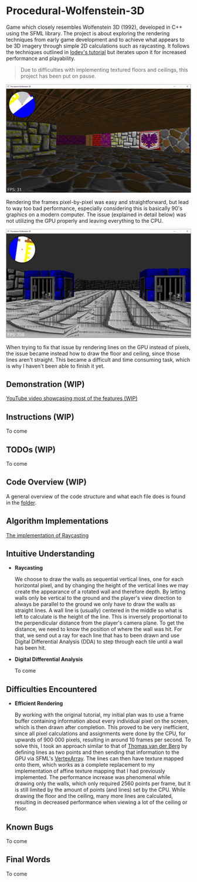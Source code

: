 # Procedural-Wolfenstein-3D

Game which closely resembles Wolfenstein 3D (1992), developed in C++ using the SFML library. The project is about exploring the rendering techniques from early game development and to achieve what appears to be 3D imagery through simple 2D calculations such as raycasting. It follows the techniques outlined in [lodev's tutorial](https://lodev.org/cgtutor/raycasting.html) but iterates upon it for increased performance and playability. 

> Due to difficulties with implementing textured floors and ceilings, this project has been put on pause.

![Pixel Rendering](/images/per_pixel.png)

Rendering the frames pixel-by-pixel was easy and straightforward, but lead to way too bad performance, especially considering this is basically 90's graphics on a modern computer. The issue (explained in detail below) was not utilizing the GPU properly and leaving everything to the CPU.

![Line Rendering](/images/gpu_lines.png)

When trying to fix that issue by rendering lines on the GPU instead of pixels, the issue became instead how to draw the floor and ceiling, since those lines aren't straight. This became a difficult and time consuming task, which is why I haven't been able to finish it yet.

## Demonstration (WIP)

[YouTube video showcasing most of the features (WIP)](link)

## Instructions (WIP)

To come

## TODOs (WIP)

To come

## Code Overview (WIP)

A general overview of the code structure and what each file does is found in the [folder](./scripts/).

## Algorithm Implementations

[The implementation of Raycasting](link)

## Intuitive Understanding

* **Raycasting**

    We choose to draw the walls as sequential vertical lines, one for each horizontal pixel, and by changing the height of the vertical lines we may create the appearance of a rotated wall and therefore depth. By letting walls only be vertical to the ground and the player's view direction to always be parallel to the ground we only have to draw the walls as straight lines. A wall line is (usually) centered in the middle so what is left to calculate is the height of the line. This is inversely proportional to the perpendicular distance from the player's camera plane. To get the distance, we need to know the position of where the wall was hit. For that, we send out a ray for each line that has to been drawn and use Digital Differential Analysis (DDA) to step through each tile until a wall has been hit.
    
* **Digital Differential Analysis**

    To come

## Difficulties Encountered

* **Efficient Rendering**

    By working with the original tutorial, my initial plan was to use a frame buffer containing information about every individual pixel on the screen, which is then drawn after completion. This proved to be very inefficient, since all pixel calculations and assignments were done by the CPU, for upwards of 900 000 pixels, resulting in around 10 frames per second. To solve this, I took an approach similar to that of [Thomas van der Berg](https://github.com/tmsbrg/adventure3d/blob/master/src/main.cpp#L409-L419) by defining lines as two points and then sending that information to the GPU via SFML's [VertexArray](https://www.sfml-dev.org/documentation/2.5.1/classsf_1_1VertexArray.php). The lines can then have texture mapped onto them, which works as a complete replacement to my implementation of affine texture mapping that I had previously implemented. The performance increase was phenomenal while drawing only the walls, which only required 2560 points per frame, but it is still limited by the amount of points (and lines) set by the CPU. While drawing the floor and the ceiling, many more lines are calculated, resulting in decreased performance when viewing a lot of the ceiling or floor.

## Known Bugs

To come

## Final Words

To come
